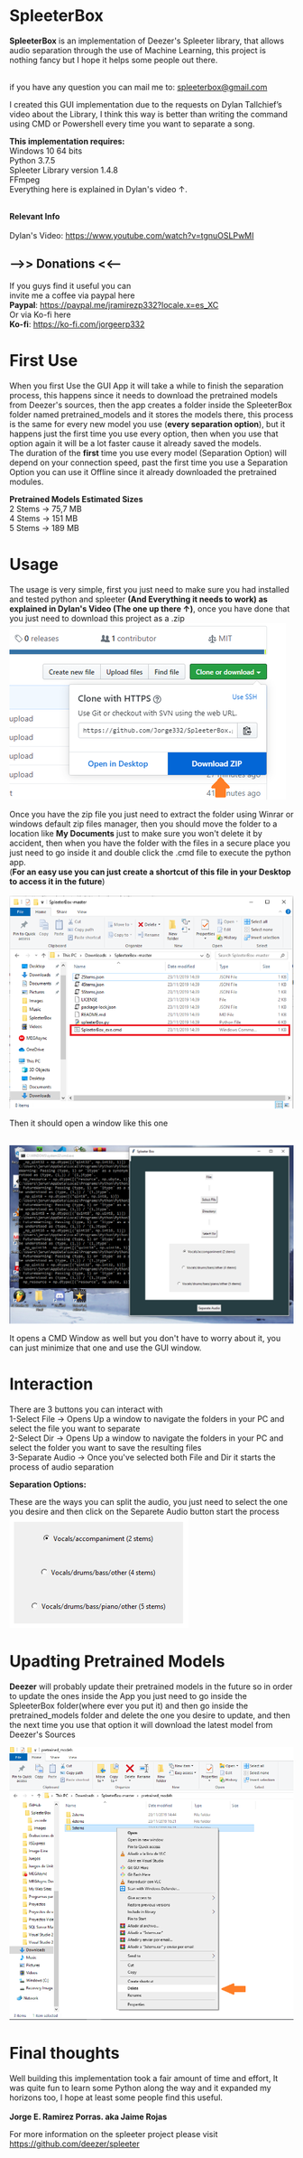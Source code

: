 # SpleeterBox
<b>SpleeterBox</b> is an implementation of Deezer's Spleeter library, that allows audio separation through the use of Machine Learning, this project is nothing fancy but I hope it helps some people out there. 
<br>
<br>

if you have any question you can mail me to: spleeterbox@gmail.com

I created this GUI implementation due to the requests on Dylan Tallchief’s video about the Library, I think this way is better than writing the command using CMD or Powershell every time you want to separate a song. <br>

<b>This implementation requires:</b> <br>
Windows 10 64 bits <br>
Python 3.7.5 <br>
Spleeter Library version 1.4.8 <br>
FFmpeg <br>
Everything here is explained in Dylan's video &#8593;.
<br>
<br>

<b>Relevant Info</b> 
<br>
<br>
Dylan's Video: https://www.youtube.com/watch?v=tgnuOSLPwMI

<h2>-->> Donations <<--</h2>

If you guys find it useful you can <br>
invite me a coffee via paypal here <br>
<b>Paypal</b>: https://paypal.me/jramirezp332?locale.x=es_XC  </br>
Or via Ko-fi here </br>
<b>Ko-fi</b>: https://ko-fi.com/jorgeerp332
# First Use
When you first Use the GUI App it will take a while to finish the separation process, this happens since it needs to download the pretrained models from Deezer's sources, then the app creates a folder inside the SpleeterBox folder named pretrained_models and it stores the models there, this process is the same for every new model you use (<b>every separation option</b>), but it happens just the first time you use every option, then when you use that option again it will be a lot faster cause it already saved the models.
<br>
The duration of the <b>first</b> time you use every model (Separation Option) will depend on your connection speed, past the first time you use a Separation Option you can use it Offline since it already downloaded the pretrained modules.

<b>Pretrained Models Estimated Sizes</b> <br>
 2 Stems -> 75,7 MB <br>
 4 Stems -> 151 MB <br>
 5 Stems -> 189 MB <br>

# Usage
The usage is very simple, first you just need to make sure you had installed and tested python and spleeter <b>(And Everything it needs to work) as explained in Dylan's Video (The one up there &#8593;)</b>, once you have done that you just need to download this project as a .zip
<br>
<img src="Images/Download.png" width="">

Once you have the zip file you just need to extract the folder using Winrar or windows default zip files manager, then you should move the folder to a location like <b>My Documents</b> just to make sure you won't delete it by accident, then when you have the folder with the files in a secure place you just need to go inside it and double click the .cmd file to execute the python app.<br>
(<b>For an easy use you can just create a shortcut of this file in your Desktop to access it in the future</b>)
<br>
<br>
<img src="Images/cmdexe.png" width="">

 Then it should open a window like this one

<br>
<img src="Images/OpenCMD.png" width="">

It opens a CMD Window as well but you don't have to worry about it, you can just minimize that one and use the GUI window. 

# Interaction

There are 3 buttons you can interact with 
<br>
1-Select File -> Opens Up a window to navigate the folders in your PC and select the file you want to separate
<br>
2-Select Dir -> Opens Up a window to navigate the folders in your PC and select the folder you want to save the resulting files
<br>
3-Separate Audio -> Once you've selected both File and Dir it starts the process of audio separation

<b>Separation Options:</b>

These are the ways you can split the audio, you just need to select the one you desire and then click on the Separete Audio button start the process
<br>
<img src="Images/options.png" width="">

# Upadting Pretrained Models
<b>Deezer</b> will probably update their pretrained models in the future so in order to update the ones inside the App you just need to go inside the SpleeterBox folder(where ever you put it) and then go inside the pretrained_models folder and delete the one you desire to update, and then the next time you use that option it will download the latest model from Deezer's Sources
 
<img src="Images/UpdateModels.png" width="">

# Final thoughts
Well building this implementation took a fair amount of time and effort, It was quite fun to learn some Python along the way and it expanded my horizons too, I hope at least some people find this useful. <br> <br> 
<b>Jorge E. Ramirez Porras. aka Jaime Rojas</b>
  
For more information on the spleeter project please visit https://github.com/deezer/spleeter
